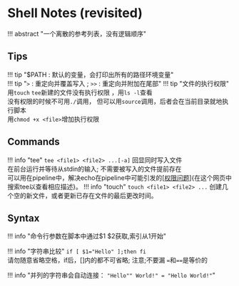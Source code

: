 # Shell Notes (revisited)

!!! abstract "一个离散的参考列表，没有逻辑顺序"

## Tips

!!! tip "$PATH : 默认的变量，会打印出所有的路径环境变量"  
!!! tip "`>` : 重定向并覆盖写入 ; `>>` : 重定向并附加在尾部"
!!! tip "文件的执行权限"
    用`touch` `tee`新建的文件没有执行权限 ，用`ls -l`查看  
    没有权限的时候不可用`./`调用， 但可以用`source`调用，后者会在当前目录就地执行脚本  
    用`chmod +x <file>`增加执行权限

## Commands

!!! info "tee"
    ```
    tee <file1> <file2> ...[-a]
    ```
    回显同时写入文件  
    在前台运行并等待从stdin的输入; 不需要被写入的文件提前存在  
    可以用在pipeline中，解决echo在pipeline中可能引发的[[权限问题](https://missing.csail.mit.edu/2020/course-shell/)]{在这个网页中搜索tee以查看相应描述}。 
!!! info "touch"
    ```
    touch <file1> <file2> ...
    ```
    创建几个空的新文件，或者更新已存在文件的最后更改时间。

## Syntax

!!! info "命令行参数在脚本中通过$1 $2获取,索引从1开始"

!!! info "字符串比较"
    ```
    if [ $1="Hello" ];then
    fi
    ```  
    请勿随意省略空格，if后，[]内的都不可省略; 注意;不要漏
    `=`和`==`是等价的  

!!! info "并列的字符串会自动连接： `"Hello"" World!" = "Hello World!"`"